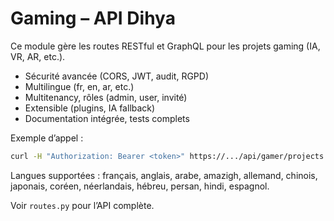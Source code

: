 # Gaming – API Dihya

Ce module gère les routes RESTful et GraphQL pour les projets gaming (IA, VR, AR, etc.).

- Sécurité avancée (CORS, JWT, audit, RGPD)
- Multilingue (fr, en, ar, etc.)
- Multitenancy, rôles (admin, user, invité)
- Extensible (plugins, IA fallback)
- Documentation intégrée, tests complets

Exemple d’appel :

```bash
curl -H "Authorization: Bearer <token>" https://.../api/gamer/projects
```

Langues supportées : français, anglais, arabe, amazigh, allemand, chinois, japonais, coréen, néerlandais, hébreu, persan, hindi, espagnol.

Voir `routes.py` pour l’API complète.
